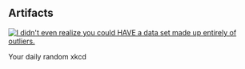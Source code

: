 ## Artifacts
[![I didn't even realize you could HAVE a data set made up entirely of outliers.](https://imgs.xkcd.com/comics/artifacts.png)](https://xkcd.com/1781/ "I didn't even realize you could HAVE a data set made up entirely of outliers.")

Your daily random xkcd
